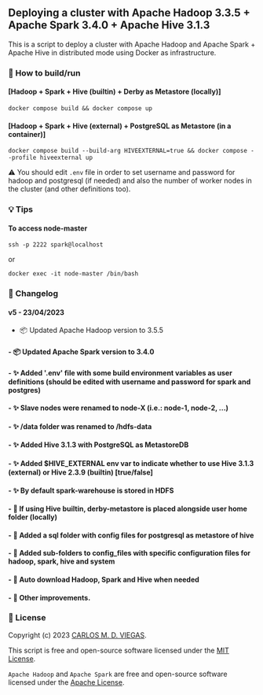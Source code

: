 ## Deploying a cluster with Apache Hadoop 3.3.5 + Apache Spark 3.4.0 + Apache Hive 3.1.3

This is a script to deploy a cluster with Apache Hadoop and Apache Spark + Apache Hive in distributed mode using Docker as infrastructure.

### :rocket: How to build/run

#### [Hadoop + Spark + Hive (builtin) + Derby as Metastore (locally)]
```
docker compose build && docker compose up 
```

#### [Hadoop + Spark + Hive (external) + PostgreSQL as Metastore (in a container)]
```
docker compose build --build-arg HIVEEXTERNAL=true && docker compose --profile hiveexternal up 
```

⚠️ You should edit `.env` file in order to set username and password for hadoop and postgresql (if needed) and also the number of worker nodes in the cluster (and other definitions too).

<!-- 
#### [manual mode] 
#### Dockerfile option

1. Build image based on Dockerfile
```
docker build --build-arg USER=spark --build-arg PASS=spark -t hadoopcluster/hadoop-spark:v4 .
```

2. Create an isolated network to run Hadoop nodes
```
docker network create --subnet=172.18.0.0/24 hadoop_network
```

3. Run Hadoop slaves (data nodes)
```
docker run -it -d --network=hadoop_network --ip 172.18.0.3 --name=slave1 --hostname=slave1 hadoopcluster/hadoop-spark:v4
docker run -it -d --network=hadoop_network --ip 172.18.0.4 --name=slave2 --hostname=slave2 hadoopcluster/hadoop-spark:v4
```

4. Run Hadoop master (name node)
```
docker run -it -p 9870:9870 -p 8088:8088 -p 18080:18080 -p 2222:22 --network=hadoop_network --ip 172.18.0.2 --name=node-master --hostname=node-master hadoopcluster/hadoop-spark:v4
```
-->
### :bulb: Tips

#### To access node-master
```
ssh -p 2222 spark@localhost
```
or
```
docker exec -it node-master /bin/bash
```

### :memo: Changelog

#### v5 - 23/04/2023 
 - :package: Updated Apache Hadoop version to 3.5.5
#### - :package: Updated Apache Spark version to 3.4.0
#### - :sparkles: Added '.env' file with some build environment variables as user definitions (should be edited with username and password for spark and postgres)
#### - :sparkles: Slave nodes were renamed to node-X (i.e.: node-1, node-2, ...)
#### - :sparkles: /data folder was renamed to /hdfs-data
#### - :sparkles: Added Hive 3.1.3 with PostgreSQL as MetastoreDB
#### - :sparkles: Added $HIVE_EXTERNAL env var to indicate whether to use Hive 3.1.3 (external) or Hive 2.3.9 (builtin) [true/false]
#### - :sparkles: By default spark-warehouse is stored in HDFS
#### - :rotating_light: If using Hive builtin, derby-metastore is placed alongside user home folder (locally)
#### - :lipstick: Added a sql folder with config files for postgresql as metastore of hive
#### - :lipstick: Added sub-folders to config_files with specific configuration files for hadoop, spark, hive and system
#### - :rotating_light: Auto download Hadoop, Spark and Hive when needed
#### - :lipstick: Other improvements.

### :page_facing_up: License

Copyright (c) 2023 [CARLOS M. D. VIEGAS](https://github.com/cmdviegas).

This script is free and open-source software licensed under the [MIT License](https://github.com/cmdviegas/docker-hadoop-cluster/blob/master/LICENSE). 

`Apache Hadoop` and `Apache Spark` are free and open-source software licensed under the [Apache License](https://github.com/cmdviegas/docker-hadoop-cluster/blob/master/LICENSE.apache).
